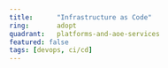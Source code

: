 ```yaml
---
title:      "Infrastructure as Code"
ring:       adopt
quadrant:   platforms-and-aoe-services
featured: false
tags: [devops, ci/cd]
---
```

